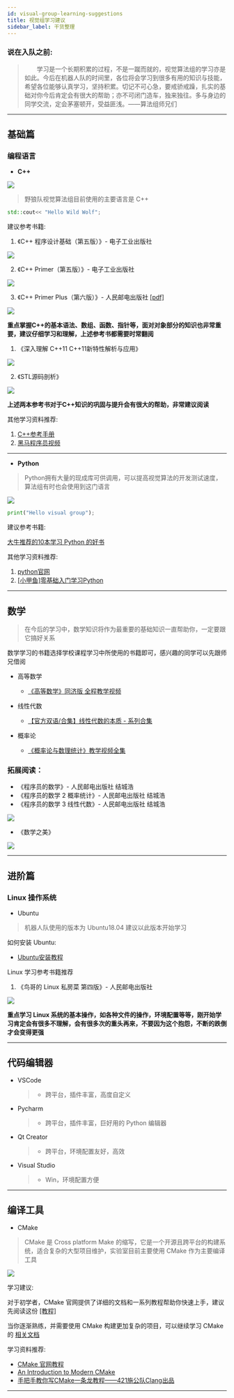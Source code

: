 ```yaml
---
id: visual-group-learning-suggestions
title: 视觉组学习建议
sidebar_label: 干货整理
---
```


### 说在入队之前:
> &emsp;&emsp;学习是一个长期积累的过程，不是一蹴而就的，视觉算法组的学习亦是如此。今后在机器人队的时间里，各位将会学习到很多有用的知识与技能，希望各位能够认真学习，坚持积累。切记不可心急，要戒骄戒躁，扎实的基础对你今后肯定会有很大的帮助；亦不可闭门造车，独来独往。多与身边的同学交流，定会茅塞顿开，受益匪浅。——算法组师兄们

--- 

## 基础篇 
### 编程语言
- **C++**

![](https://pictures-1304295136.cos.ap-guangzhou.myqcloud.com/gcu_robot/%E5%B9%B2%E8%B4%A7%E6%95%B4%E7%90%86/c%2B%2B.jpg)

> 野狼队视觉算法组目前使用的主要语言是 C++

``` cc
std::cout<< "Hello Wild Wolf";
```

建议参考书籍:
1. 《C++ 程序设计基础（第五版）》- 电子工业出版社

![](https://pictures-1304295136.cos.ap-guangzhou.myqcloud.com/gcu_robot/%E5%B9%B2%E8%B4%A7%E6%95%B4%E7%90%86/C%2B%2B%E7%A8%8B%E5%BA%8F%E8%AE%BE%E8%AE%A1%E5%9F%BA%E7%A1%80.png)

2. 《C++ Primer（第五版）》- 电子工业出版社

![](https://pictures-1304295136.cos.ap-guangzhou.myqcloud.com/gcu_robot/%E5%B9%B2%E8%B4%A7%E6%95%B4%E7%90%86/C%2B%2BPrimer.png)

3. 《C++ Primer Plus（第六版）》- 人民邮电出版社 [[pdf]](https://www.roboxx.ltd/wp-content/uploads/2021/08/C-Primer-Plus%E7%AC%AC6%E7%89%88%E4%B8%AD%E6%96%87%E7%89%88.pdf)

![](https://pictures-1304295136.cos.ap-guangzhou.myqcloud.com/gcu_robot/%E5%B9%B2%E8%B4%A7%E6%95%B4%E7%90%86/C%2B%2BPrimer-Plus.png)

**重点掌握C++的基本语法、数组、函数、指针等，面对对象部分的知识也非常重要，建议仔细学习和理解，上述参考书都需要时常翻阅**

1. 《深入理解 C++11 C++11新特性解析与应用》

![](https://pictures-1304295136.cos.ap-guangzhou.myqcloud.com/gcu_robot/%E5%B9%B2%E8%B4%A7%E6%95%B4%E7%90%86/%E6%B7%B1%E5%85%A5%E7%90%86%E8%A7%A3C%2B%2B11%E6%96%B0%E7%89%B9%E6%80%A7%E8%A7%A3%E6%9E%90%E4%B8%8E%E5%BA%94%E7%94%A8.png)

2. 《STL源码剖析》

![](https://pictures-1304295136.cos.ap-guangzhou.myqcloud.com/gcu_robot/%E5%B9%B2%E8%B4%A7%E6%95%B4%E7%90%86/STL%E6%BA%90%E7%A0%81%E5%89%96%E6%9E%90.png)

**上述两本参考书对于C++知识的巩固与提升会有很大的帮助，非常建议阅读**

其他学习资料推荐:
1. [C++参考手册](https://zh.cppreference.com/w/%E9%A6%96%E9%A1%B5)
2. [黑马程序员视频](https://www.bilibili.com/video/BV1et411b73Z?p=1)

--- 

- **Python**
> Python拥有大量的现成库可供调用，可以提高视觉算法的开发测试速度，算法组有时也会使用到这门语言

![](https://pictures-1304295136.cos.ap-guangzhou.myqcloud.com/gcu_robot/%E5%B9%B2%E8%B4%A7%E6%95%B4%E7%90%86/python.jpg)

``` py
print("Hello visual group");
```

建议参考书籍:

[大牛推荐的10本学习 Python 的好书](https://zhuanlan.zhihu.com/p/53454574)

其他学习资料推荐:
1. [python官网](https://www.python.org/)
2. [[小甲鱼]零基础入门学习Python](https://www.bilibili.com/video/av4050443?from=search&seid=938585787097256444)

--- 

## 数学
> 在今后的学习中，数学知识将作为最重要的基础知识一直帮助你，一定要跟它搞好关系

数学学习的书籍选择学校课程学习中所使用的书籍即可，感兴趣的同学可以先跟师兄借阅

- 高等数学
  - [《高等数学》同济版 全程教学视频](https://www.bilibili.com/video/BV1Eb411u7Fw?from=search&seid=2254625475790689934)

- 线性代数
  - [【官方双语/合集】线性代数的本质 - 系列合集](https://www.bilibili.com/video/BV1ys411472E)

- 概率论
  - [《概率论与数理统计》教学视频全集](https://www.bilibili.com/video/BV1ot411y7mU?from=search&seid=515663578704692055)

### 拓展阅读：
- 《程序员的数学》- 人民邮电出版社 结城浩
- 《程序员的数学 2 概率统计》- 人民邮电出版社 结城浩
- 《程序员的数学 3 线性代数》- 人民邮电出版社 结城浩

![](https://pictures-1304295136.cos.ap-guangzhou.myqcloud.com/gcu_robot/%E5%B9%B2%E8%B4%A7%E6%95%B4%E7%90%86/%E7%A8%8B%E5%BA%8F%E5%91%98%E7%9A%84%E6%95%B0%E5%AD%A6.png)

- 《数学之美》

![](https://pictures-1304295136.cos.ap-guangzhou.myqcloud.com/gcu_robot/%E5%B9%B2%E8%B4%A7%E6%95%B4%E7%90%86/%E6%95%B0%E5%AD%A6%E4%B9%8B%E7%BE%8E.png)

--- 

## 进阶篇 
### Linux 操作系统
- Ubuntu
> 机器人队使用的版本为 Ubuntu18.04 建议以此版本开始学习

如何安装 Ubuntu:
- [Ubuntu安装教程](https://blog.csdn.net/weixin_43793181/article/details/103106093)

Linux 学习参考书籍推荐
1. 《鸟哥的 Linux 私房菜 第四版》- 人民邮电出版社

![](https://pictures-1304295136.cos.ap-guangzhou.myqcloud.com/gcu_robot/%E5%B9%B2%E8%B4%A7%E6%95%B4%E7%90%86/%E9%B8%9F%E5%93%A5%E7%9A%84Linux%E7%A7%81%E6%88%BF%E8%8F%9C-%E7%AC%AC%E5%9B%9B%E7%89%88.png)

**重点学习 Linux 系统的基本操作，如各种文件的操作，环境配置等等，刚开始学习肯定会有很多不理解，会有很多次的重头再来，不要因为这个抱怨，不断的跌倒才会变得更强**

---

## 代码编辑器
- VSCode
  >- 跨平台，插件丰富，高度自定义

- Pycharm
  >- 跨平台，插件丰富，巨好用的 Python 编辑器  

- Qt Creator
  >- 跨平台，环境配置友好，高效

- Visual Studio
  >- Win，环境配置方便

---

## 编译工具
- CMake
> CMake 是 Cross platform Make 的缩写，它是一个开源且跨平台的构建系统，适合复杂的大型项目维护，实验室目前主要使用 CMake 作为主要编译工具

![](https://pictures-1304295136.cos.ap-guangzhou.myqcloud.com/gcu_robot/%E5%B9%B2%E8%B4%A7%E6%95%B4%E7%90%86/CMake.png)

学习建议:

对于初学者，CMake 官网提供了详细的文档和一系列教程帮助你快速上手，建议先阅读这份 [[教程]](https://cmake.org/cmake/help/latest/guide/tutorial/)

当你逐渐熟练，并需要使用 CMake 构建更加复杂的项目，可以继续学习 CMake 的 [相关文档](https://cmake.org/cmake/help/latest/#reference-manuals)

学习资料推荐:
- [CMake 官网教程](https://cmake.org/cmake/help/latest/guide/tutorial/)
- [An Introduction to Modern CMake](https://cliutils.gitlab.io/modern-cmake/)
- [手把手教你写CMake一条龙教程——421施公队Clang出品](https://www.bilibili.com/video/BV16V411k7eF?from=search&seid=9486549421722298133)

---


